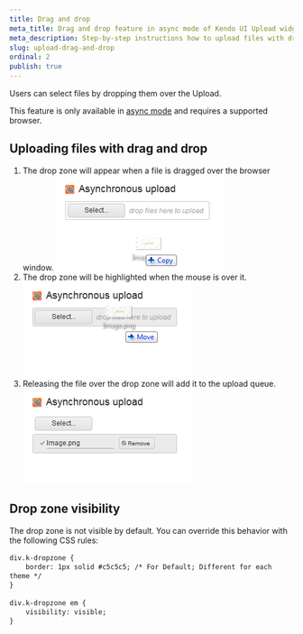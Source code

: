 ```yaml
---
title: Drag and drop
meta_title: Drag and drop feature in async mode of Kendo UI Upload widget
meta_description: Step-by-step instructions how to upload files with drag and drop feature in async mode in File Upload UI widget.
slug: upload-drag-and-drop
ordinal: 2
publish: true
---
```


Users can select files by dropping them over the Upload.

This feature is only available in [async mode](modes#asynchronous-mode) and requires a supported browser.

## Uploading files with drag and drop

1. The drop zone will appear when a file is dragged over the browser window.  ![](/getting-started/web/upload/upload-dd1.png)
2. The drop zone will be highlighted when the mouse is over it.  ![](/getting-started/web/upload/upload-dd2.png)
3. Releasing the file over the drop zone will add it to the upload queue.  ![](/getting-started/web/upload/upload-dd3.png)

##  Drop zone visibility

The drop zone is not visible by default. You can override this behavior with the following CSS rules:

    div.k-dropzone {
        border: 1px solid #c5c5c5; /* For Default; Different for each theme */
    }

    div.k-dropzone em {
        visibility: visible;
    }

